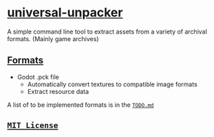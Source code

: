 
# [universal-unpacker](/)

A simple command line tool to extract assets from a variety of archival formats. (Mainly game archives)

## [Formats](#formats)

* Godot .pck file
    * Automatically convert textures to compatible image formats
    * Extract resource data

A list of to be implemented formats is in the [`TODO.md`](#future-unpackers)

## [`MIT License`](/LICENSE)

